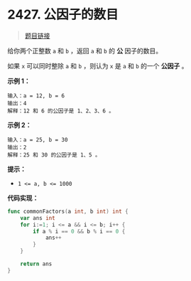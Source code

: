 <!-- markdownlint-disable -->
<!-- customize-tags:数学,枚举,数论 -->

# 2427. 公因子的数目

> [题目链接](https://leetcode.cn/problems/number-of-common-factors/)

给你两个正整数 `a` 和 `b` ，返回 `a` 和 `b` 的 **公** 因子的数目。

如果 `x` 可以同时整除 `a` 和 `b` ，则认为 `x` 是 `a` 和 `b` 的一个 **公因子** 。

**示例 1：**

```
输入：a = 12, b = 6
输出：4
解释：12 和 6 的公因子是 1、2、3、6 。
```

**示例 2：**

```
输入：a = 25, b = 30
输出：2
解释：25 和 30 的公因子是 1、5 。
```

**提示：**

- `1 <= a, b <= 1000`

<!-- markdownlint-restore -->
<!--------------------------------->
<!-- generate by new_leetcode.go -->

**代码实现：**

```go
func commonFactors(a int, b int) int {
    var ans int
    for i:=1; i <= a && i <= b; i++ {
        if a % i == 0 && b % i == 0 {
            ans++
        }
    }

    return ans
}
```
